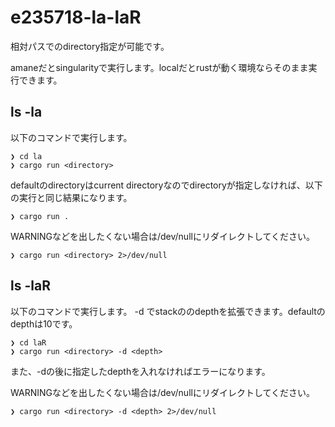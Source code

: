 # e235718-la-laR

相対パスでのdirectory指定が可能です。

amaneだとsingularityで実行します。localだとrustが動く環境ならそのまま実行できます。

## ls -la
以下のコマンドで実行します。

```
❯ cd la
❯ cargo run <directory>
```

defaultのdirectoryはcurrent directoryなのでdirectoryが指定しなければ、以下の実行と同じ結果になります。
```
❯ cargo run .
```

WARNINGなどを出したくない場合は/dev/nullにリダイレクトしてください。
```
❯ cargo run <directory> 2>/dev/null
```

## ls -laR
以下のコマンドで実行します。
-d <depth>でstackののdepthを拡張できます。defaultのdepthは10です。

```
❯ cd laR
❯ cargo run <directory> -d <depth>
```

また、-dの後に指定したdepthを入れなければエラーになります。

WARNINGなどを出したくない場合は/dev/nullにリダイレクトしてください。
```
❯ cargo run <directory> -d <depth> 2>/dev/null
```
